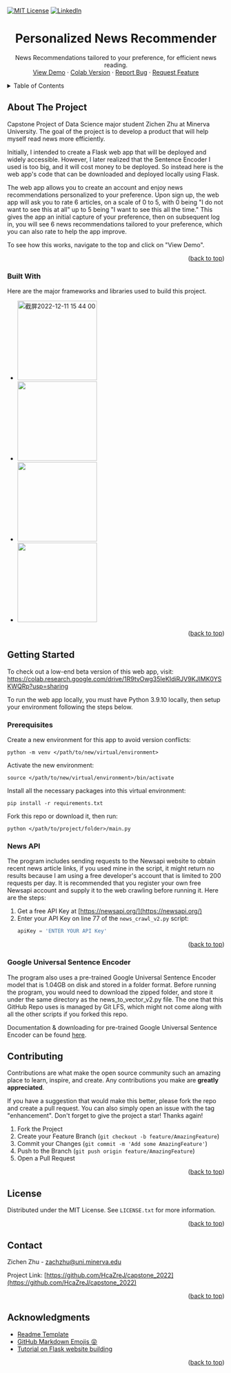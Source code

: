 <a name="readme-top"></a>

<!-- PROJECT SHIELDS -->

[![MIT License][license-shield]][license-url]
[![LinkedIn][linkedin-shield]][linkedin-url]

<!-- Headers -->
<div align="center">

  <h1 align="center">Personalized News Recommender</h1>

  <p align="center">
    News Recommendations tailored to your preference, for efficient news reading.
    <br />
    <a href="https://youtu.be/y8gM-oZql2o">View Demo</a>
    ·
    <a href="https://colab.research.google.com/drive/1R9tvOwg35IeKIdiRJV9KJlMK0YSKWQRp?usp=s%20haring#scrollTo=F2rhdN40r4Tq">Colab Version</a>
    ·
    <a href="https://github.com/HcaZreJ/capstone_2022/issues">Report Bug</a>
    ·
    <a href="https://github.com/HcaZreJ/capstone_2022/issues">Request Feature</a>
  </p>
</div>

<!-- TABLE OF CONTENTS -->
<details>
  <summary>Table of Contents</summary>
  <ol>
    <li>
      <a href="#about-the-project">About The Project</a>
      <ul>
        <li><a href="#built-with">Built With</a></li>
      </ul>
    </li>
    <li>
      <a href="#getting-started">Getting Started</a>
      <ul>
        <li><a href="#prerequisites">Prerequisites</a></li>
        <li><a href="#news-api">News API</a></li>
        <li><a href="#google-universal-sentence-encoder">Google Universal Sentence Encoder</a></li>
      </ul>
    </li>
    <li><a href="#contributing">Contributing</a></li>
    <li><a href="#license">License</a></li>
    <li><a href="#contact">Contact</a></li>
    <li><a href="#acknowledgments">Acknowledgments</a></li>
  </ol>
</details>

## About The Project

Capstone Project of Data Science major student Zichen Zhu at Minerva University. The goal of the project is to develop a product that will help myself read news more efficiently.

Initially, I intended to create a Flask web app that will be deployed and widely accessible. However, I later realized that the Sentence Encoder I used is too big, and it will cost money to be deployed. So instead here is the web app's code that can be downloaded and deployed locally using Flask.

The web app allows you to create an account and enjoy news recommendations personalized to your preference. Upon sign up, the web app will ask you to rate 6 articles, on a scale of 0 to 5, with 0 being "I do not want to see this at all" up to 5 being "I want to see this all the time." This gives the app an initial capture of your preference, then on subsequent log in, you will see 6 news recommendations tailored to your preference, which you can also rate to help the app improve.

To see how this works, navigate to the top and click on "View Demo".

<p align="right">(<a href="#readme-top">back to top</a>)</p>

### Built With

Here are the major frameworks and libraries used to build this project.

- [<img width="184" alt="截屏2022-12-11 15 44 00" src="https://user-images.githubusercontent.com/77333293/206892061-85b0876d-aea0-4522-97f5-5a9a1968e6db.png">](https://newsapi.org/)
- [<img width="184" src="https://user-images.githubusercontent.com/77333293/230166191-39767201-baca-45af-9eff-afbf408cf7c3.png">](https://tfhub.dev/google/universal-sentence-encoder/4)
- [<img width="184" src="https://user-images.githubusercontent.com/77333293/206893467-b8d22065-66cb-48fa-92c6-c9df57dcf48e.png">](https://numpy.org/)
- [<img width="184" src="https://user-images.githubusercontent.com/77333293/206893469-d4f97224-0401-4ad2-b2b3-1498faa25e8b.png">](https://pandas.pydata.org/)

<p align="right">(<a href="#readme-top">back to top</a>)</p>

## Getting Started

To check out a low-end beta version of this web app, visit: https://colab.research.google.com/drive/1R9tvOwg35IeKIdiRJV9KJlMK0YSKWQRp?usp=sharing

To run the web app locally, you must have Python 3.9.10 locally, then setup your environment following the steps below.

### Prerequisites

Create a new environment for this app to avoid version conflicts:

```
python -m venv </path/to/new/virtual/environment>
```

Activate the new environment:

```
source </path/to/new/virtual/environment>/bin/activate
```

Install all the necessary packages into this virtual environment:

```
pip install -r requirements.txt
```

Fork this repo or download it, then run:

```
python </path/to/project/folder>/main.py
```

### News API

The program includes sending requests to the Newsapi website to obtain recent news article links, if you used mine in the script, it might return no results because I am using a free developer's account that is limited to 200 requests per day. It is recommended that you register your own free Newsapi account and supply it to the web crawling before running it. Here are the steps:

1. Get a free API Key at [https://newsapi.org/](https://newsapi.org/)
2. Enter your API Key on line 77 of the `news_crawl_v2.py` script:
   ```py
   apiKey = 'ENTER YOUR API Key'
   ```

<p align="right">(<a href="#readme-top">back to top</a>)</p>

### Google Universal Sentence Encoder

The program also uses a pre-trained Google Universal Sentence Encoder model that is 1.04GB on disk and stored in a folder format. Before running the program, you would need to download the zipped folder, and store it under the same directory as the news_to_vector_v2.py file. The one that this GitHub Repo uses is managed by Git LFS, which might not come along with all the other scripts if you forked this repo.

Documentation & downloading for pre-trained Google Universal Sentence Encoder can be found [here](https://tfhub.dev/google/universal-sentence-encoder/4).

<!-- CONTRIBUTING -->

## Contributing

Contributions are what make the open source community such an amazing place to learn, inspire, and create. Any contributions you make are **greatly appreciated**.

If you have a suggestion that would make this better, please fork the repo and create a pull request. You can also simply open an issue with the tag "enhancement".
Don't forget to give the project a star! Thanks again!

1. Fork the Project
2. Create your Feature Branch (`git checkout -b feature/AmazingFeature`)
3. Commit your Changes (`git commit -m 'Add some AmazingFeature'`)
4. Push to the Branch (`git push origin feature/AmazingFeature`)
5. Open a Pull Request

<p align="right">(<a href="#readme-top">back to top</a>)</p>

<!-- LICENSE -->

## License

Distributed under the MIT License. See `LICENSE.txt` for more information.

<p align="right">(<a href="#readme-top">back to top</a>)</p>

<!-- CONTACT -->

## Contact

Zichen Zhu - zachzhu@uni.minerva.edu

Project Link: [https://github.com/HcaZreJ/capstone_2022](https://github.com/HcaZreJ/capstone_2022)

<p align="right">(<a href="#readme-top">back to top</a>)</p>

<!-- ACKNOWLEDGMENTS -->

## Acknowledgments

- [Readme Template](https://github.com/othneildrew/Best-README-Template)
- [GitHub Markdown Emojis :stuck_out_tongue_closed_eyes:](https://gist.github.com/rxaviers/7360908)
- [Tutorial on Flask website building](https://www.youtube.com/watch?v=dam0GPOAvVI)

<p align="right">(<a href="#readme-top">back to top</a>)</p>

<!-- MARKDOWN LINKS & IMAGES -->
<!-- https://www.markdownguide.org/basic-syntax/#reference-style-links -->

[license-shield]: https://img.shields.io/github/license/HcaZreJ/capstone_2022?style=for-the-badge
[license-url]: https://github.com/HcaZreJ/capstone_2022/blob/main/LICENSE.txt
[linkedin-shield]: https://img.shields.io/badge/-LinkedIn-blue.svg?style=for-the-badge&logo=linkedin
[linkedin-url]: https://www.linkedin.com/in/zichen-zhu-6695b7173/
